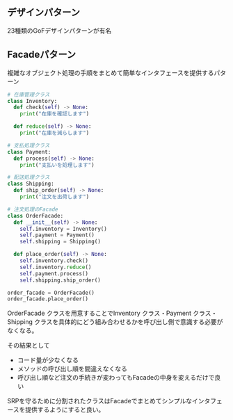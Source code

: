 ## デザインパターン

23種類のGoFデザインパターンが有名

## Facadeパターン

複雑なオブジェクト処理の手順をまとめて簡単なインタフェースを提供するパターン 

```python
# 在庫管理クラス
class Inventory:
  def check(self) -> None:
    print("在庫を確認します")

  def reduce(self) -> None:
    print("在庫を減らします")

# 支払処理クラス
class Payment:
  def process(self) -> None:
    print("支払いを処理します")

# 配送処理クラス
class Shipping:
  def ship_order(self) -> None:
    print("注文を出荷します")

# 注文処理のFacade
class OrderFacade:
  def __init__(self) -> None:
    self.inventory = Inventory()
    self.payment = Payment()
    self.shipping = Shipping()

  def place_order(self) -> None:
    self.inventory.check()
    self.inventory.reduce()
    self.payment.process()
    self.shipping.ship_order()

order_facade = OrderFacade()
order_facade.place_order()
```

OrderFacade クラスを用意することでInventory クラス・Payment クラス・Shipping クラスを具体的にどう組み合わせるかを呼び出し側で意識する必要がなくなる。

その結果として
- コード量が少なくなる
- メソッドの呼び出し順を間違えなくなる
- 呼び出し順など注文の手続きが変わってもFacadeの中身を変えるだけで良い

SRPを守るために分割されたクラスはFacadeでまとめてシンプルなインタフェースを提供するようにすると良い。